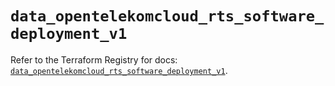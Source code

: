 # `data_opentelekomcloud_rts_software_deployment_v1`

Refer to the Terraform Registry for docs: [`data_opentelekomcloud_rts_software_deployment_v1`](https://registry.terraform.io/providers/opentelekomcloud/opentelekomcloud/1.36.50/docs/data-sources/rts_software_deployment_v1).
